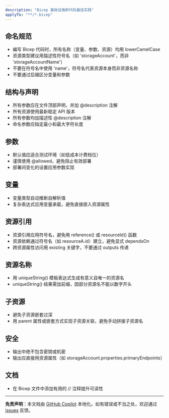 ```yaml
---
description: "Bicep 基础设施即代码最佳实践"
applyTo: "**/*.bicep"
---
```


## 命名规范

- 编写 Bicep 代码时，所有名称（变量、参数、资源）均用 lowerCamelCase
- 资源类型建议用描述性符号名（如 'storageAccount'，而非 'storageAccountName'）
- 不要在符号名中使用 'name'，符号名代表资源本身而非资源名称
- 不要通过后缀区分变量和参数

## 结构与声明

- 所有参数应在文件顶部声明，并加 @description 注解
- 所有资源使用最新稳定 API 版本
- 所有参数均加描述性 @description 注解
- 命名参数应指定最小和最大字符长度

## 参数

- 默认值应适合测试环境（如低成本计费档位）
- 谨慎使用 @allowed，避免阻止有效部署
- 部署间变化的设置应用参数实现

## 变量

- 变量类型自动推断自解析值
- 复杂表达式应用变量承载，避免直接嵌入资源属性

## 资源引用

- 资源引用应用符号名，避免用 reference() 或 resourceId() 函数
- 资源依赖通过符号名（如 resourceA.id）建立，避免显式 dependsOn
- 跨资源属性访问用 existing 关键字，不要通过 outputs 传递

## 资源名称

- 用 uniqueString() 模板表达式生成有意义且唯一的资源名
- uniqueString() 结果需加前缀，因部分资源名不能以数字开头

## 子资源

- 避免子资源嵌套过深
- 用 parent 属性或嵌套方式实现子资源关联，避免手动拼接子资源名

## 安全

- 输出中绝不包含密钥或机密
- 输出应直接用资源属性（如 storageAccount.properties.primaryEndpoints）

## 文档

- 在 Bicep 文件中添加有用的 // 注释提升可读性

---

**免责声明**：本文档由 [GitHub Copilot](https://docs.github.com/copilot/about-github-copilot/what-is-github-copilot) 本地化。如有错误或不当之处，欢迎通过 [issues](../../issues) 反馈。
